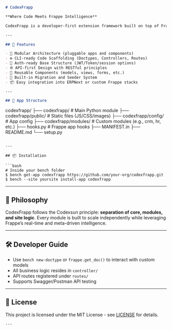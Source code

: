 ```markdown
# CodexFrapp

**Where Code Meets Frappe Intelligence**

CodexFrapp is a developer-first extension framework built on top of Frappe, designed to accelerate the development of scalable, modular, and intelligent custom ERP apps. It blends clean coding principles with the smart features of the Frappe ecosystem—making it perfect for building CRMs, HR systems, Inventory modules, and more.

---

## 🚀 Features

- 🔧 Modular Architecture (pluggable apps and components)
- ⚙️ CLI-ready Code Scaffolding (Doctypes, Controllers, Routes)
- 🔐 Auth-ready Base Structure (JWT/Token/session options)
- 🌐 API-first Design with RESTful principles
- 🧱 Reusable Components (models, views, forms, etc.)
- 🔄 Built-in Migration and Seeder System
- 📦 Easy integration into ERPNext or custom Frappe stacks

---

## 📂 App Structure

```

codexfrapp/
├── codexfrapp/         # Main Python module
├── codexfrapp/public/  # Static files (JS/CSS/images)
├── codexfrapp/config/  # App config
├── codexfrapp/modules/ # Custom modules (e.g., crm, hr, etc.)
├── hooks.py            # Frappe app hooks
├── MANIFEST.in
├── README.md
└── setup.py

````

---

## 📦 Installation

```bash
# Inside your bench folder
$ bench get-app codexfrapp https://github.com/your-org/codexfrapp.git
$ bench --site yoursite install-app codexfrapp
````

---

## 🧠 Philosophy

CodexFrapp follows the Codexsun principle: **separation of core, modules, and site logic**. Every module is built to scale independently while leveraging Frappe’s real-time and meta-driven intelligence.

---

## 🛠 Developer Guide

* Use `bench new-doctype` or `frappe.get_doc()` to interact with custom models
* All business logic resides in `controller/`
* API routes registered under `routes/`
* Supports Swagger/Postman API testing

---

## 📄 License

This project is licensed under the MIT License - see [LICENSE](LICENSE) for details.

````
---
